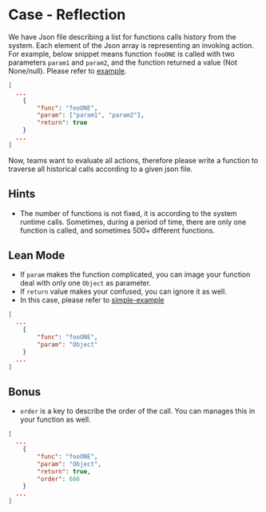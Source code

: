 # Case - Reflection
We have Json file describing a list for functions calls history from the system.
Each element of the Json array is representing an invoking action.
For example, below snippet means function `fooONE` is called with two parameters `param1` and `param2`, and the function returned a value (Not None/null). Please refer to [example](func.json).
```Json
[
  ...
    {
        "func": "fooONE",
        "param": ["param1", "param2"],
        "return": true
    }
  ...
]
```
Now, teams want to evaluate all actions, therefore please write a function to traverse all historical calls according to a given json file.
## Hints
- The number of functions is not fixed, it is according to the system runtime calls. Sometimes, during a period of time, there are only one function is called, and sometimes 500+ different functions.

## Lean Mode

- If `param` makes the function complicated, you can image your function deal with only one `Object` as parameter. 
- If `return` value makes your confused, you can ignore it as well.
- In this case, please refer to [simple-example](func-simple.json)
```json
[
  ...
    {
        "func": "fooONE",
        "param": "Object"
    }
  ...
]
```

## Bonus

- `order` is a key to describe the order of the call. You can manages this in your function as well.

```json
[
  ...
    {
        "func": "fooONE",
        "param": "Object",
        "return": true,
        "order": 666
    }
  ...
]
```
